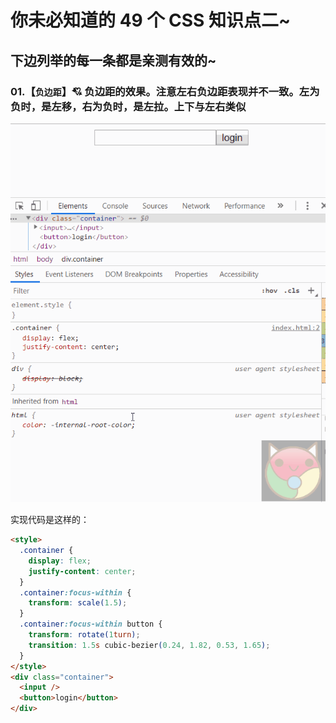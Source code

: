 # 你未必知道的 49 个 CSS 知识点二~

## 下边列举的每一条都是亲测有效的~

### 01.【`负边距`】💘 负边距的效果。注意左右负边距表现并不一致。左为**负**时，是**左移**，右为**负**时，是**左拉**。上下与左右类似

![16db4441c0ff2741](./knowledge2/16db4441c0ff2741.png)

实现代码是这样的：

```html
<style>
  .container {
    display: flex;
    justify-content: center;
  }
  .container:focus-within {
    transform: scale(1.5);
  }
  .container:focus-within button {
    transform: rotate(1turn);
    transition: 1.5s cubic-bezier(0.24, 1.82, 0.53, 1.65);
  }
</style>
<div class="container">
  <input />
  <button>login</button>
</div>
```

 <comment/>
